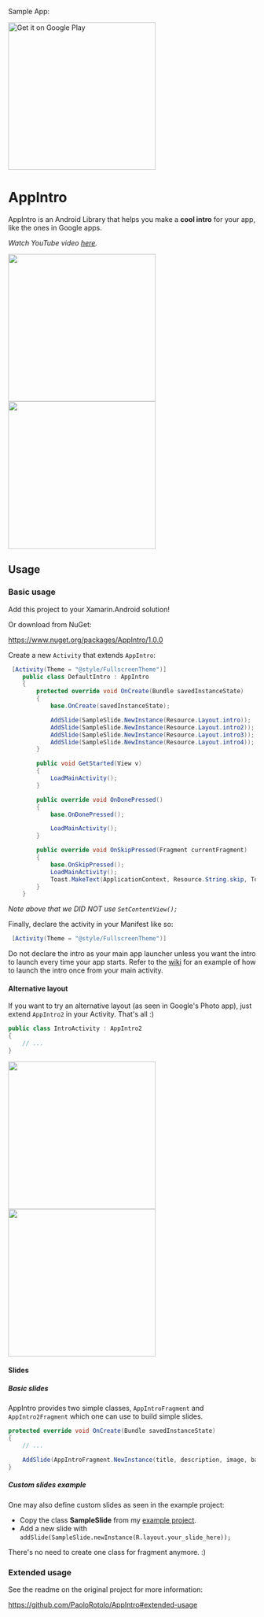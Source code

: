 <p>Sample App:</p>
<a href="https://play.google.com/store/apps/details?id=paolorotolo.github.com.appintroexample&utm_source=global_co&utm_medium=prtnr&utm_content=Mar2515&utm_campaign=PartBadge&pcampaignid=MKT-AC-global-none-all-co-pr-py-PartBadges-Oct1515-1"><img alt="Get it on Google Play" src="https://play.google.com/intl/en_us/badges/images/apps/en-play-badge-border.png" width="300" /></a>

# AppIntro
AppIntro is an Android Library that helps you make a **cool intro** for your app, like the ones in Google apps.

*Watch YouTube video [here](https://www.youtube.com/watch?v=OlAugnH3jFY&feature=youtu.be).*

<img src="https://github.com/PaoloRotolo/AppIntro/blob/master/art/intro.png" width="300">
<img src="https://github.com/PaoloRotolo/AppIntro/blob/master/art/layout2.png" width="300">

## Usage

### Basic usage

Add this project to your Xamarin.Android solution!

Or download from NuGet:

https://www.nuget.org/packages/AppIntro/1.0.0

Create a new `Activity` that extends `AppIntro`:

```c#
 [Activity(Theme = "@style/FullscreenTheme")]
    public class DefaultIntro : AppIntro
    {
        protected override void OnCreate(Bundle savedInstanceState)
        {
            base.OnCreate(savedInstanceState);

            AddSlide(SampleSlide.NewInstance(Resource.Layout.intro));
            AddSlide(SampleSlide.NewInstance(Resource.Layout.intro2));
            AddSlide(SampleSlide.NewInstance(Resource.Layout.intro3));
            AddSlide(SampleSlide.NewInstance(Resource.Layout.intro4));
        }

        public void GetStarted(View v)
        {
            LoadMainActivity();
        }

        public override void OnDonePressed()
        {
            base.OnDonePressed();

            LoadMainActivity();
        }

        public override void OnSkipPressed(Fragment currentFragment)
        {
            base.OnSkipPressed();
            LoadMainActivity();
            Toast.MakeText(ApplicationContext, Resource.String.skip, ToastLength.Short).Show();
        }
    }
```

_Note above that we DID NOT use `SetContentView();`_

Finally, declare the activity in your Manifest like so:

```c#
 [Activity(Theme = "@style/FullscreenTheme")]
```

Do not declare the intro as your main app launcher unless you want the intro to launch every time your app starts.
Refer to the [wiki](https://github.com/PaoloRotolo/AppIntro/wiki/How-to-Use#show-the-intro-once) for an example of how to launch the intro once from your main activity.

#### Alternative layout
If you want to try an alternative layout (as seen in Google's Photo app), just extend `AppIntro2` in your Activity. That's all :)

```c#
public class IntroActivity : AppIntro2 
{
    // ...
}
```

<img src="https://github.com/PaoloRotolo/AppIntro/blob/master/art/layout2.png" width="300">
<img src="https://github.com/PaoloRotolo/AppIntro/blob/master/art/layout2_2.png" width="300">
<br>

#### Slides

##### Basic slides

AppIntro provides two simple classes, `AppIntroFragment` and `AppIntro2Fragment` which one can use to build simple slides.

```c#
protected override void OnCreate(Bundle savedInstanceState)
{
    // ...

    AddSlide(AppIntroFragment.NewInstance(title, description, image, backgroundColor));
}
```

##### Custom slides example

One may also define custom slides as seen in the example project:
 * Copy the class **SampleSlide** from my [example project](https://github.com/PaoloRotolo/AppIntro/blob/master/example/src/main/java/com/github/paolorotolo/appintroexample/SampleSlide.java).
 * Add a new slide with `addSlide(SampleSlide.newInstance(R.layout.your_slide_here));`

There's no need to create one class for fragment anymore. :)

### Extended usage

See the readme on the original project for more information:

https://github.com/PaoloRotolo/AppIntro#extended-usage

